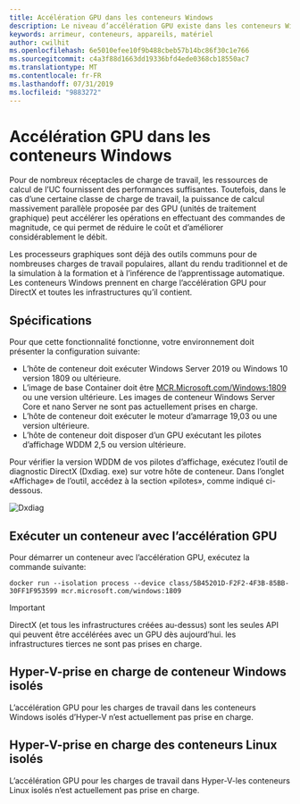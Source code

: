 ```yaml
---
title: Accélération GPU dans les conteneurs Windows
description: Le niveau d’accélération GPU existe dans les conteneurs Windows
keywords: arrimeur, conteneurs, appareils, matériel
author: cwilhit
ms.openlocfilehash: 6e5010efee10f9b488cbeb57b14bc86f30c1e766
ms.sourcegitcommit: c4a3f88d1663dd19336bfd4ede0368cb18550ac7
ms.translationtype: MT
ms.contentlocale: fr-FR
ms.lasthandoff: 07/31/2019
ms.locfileid: "9883272"
---
```

# <a name="gpu-acceleration-in-windows-containers"></a>Accélération GPU dans les conteneurs Windows

Pour de nombreux réceptacles de charge de travail, les ressources de calcul de l’UC fournissent des performances suffisantes. Toutefois, dans le cas d’une certaine classe de charge de travail, la puissance de calcul massivement parallèle proposée par des GPU (unités de traitement graphique) peut accélérer les opérations en effectuant des commandes de magnitude, ce qui permet de réduire le coût et d’améliorer considérablement le débit.

Les processeurs graphiques sont déjà des outils communs pour de nombreuses charges de travail populaires, allant du rendu traditionnel et de la simulation à la formation et à l’inférence de l’apprentissage automatique. Les conteneurs Windows prennent en charge l’accélération GPU pour DirectX et toutes les infrastructures qu’il contient.

## <a name="requirements"></a>Spécifications

Pour que cette fonctionnalité fonctionne, votre environnement doit présenter la configuration suivante:

- L’hôte de conteneur doit exécuter Windows Server 2019 ou Windows 10 version 1809 ou ultérieure.
- L’image de base Container doit être [MCR.Microsoft.com/Windows:1809](https://hub.docker.com/_/microsoft-windowsfamily-windows) ou une version ultérieure. Les images de conteneur Windows Server Core et nano Server ne sont pas actuellement prises en charge.
- L’hôte de conteneur doit exécuter le moteur d’amarrage 19,03 ou une version ultérieure.
- L’hôte de conteneur doit disposer d’un GPU exécutant les pilotes d’affichage WDDM 2,5 ou version ultérieure.

Pour vérifier la version WDDM de vos pilotes d’affichage, exécutez l’outil de diagnostic DirectX (Dxdiag. exe) sur votre hôte de conteneur. Dans l’onglet «Affichage» de l’outil, accédez à la section «pilotes», comme indiqué ci-dessous.

![Dxdiag](media/dxdiag.png)

## <a name="run-a-container-with-gpu-acceleration"></a>Exécuter un conteneur avec l’accélération GPU

Pour démarrer un conteneur avec l’accélération GPU, exécutez la commande suivante:

```shell
docker run --isolation process --device class/5B45201D-F2F2-4F3B-85BB-30FF1F953599 mcr.microsoft.com/windows:1809
```

> [!IMPORTANT]
> DirectX (et tous les infrastructures créées au-dessus) sont les seules API qui peuvent être accélérées avec un GPU dès aujourd’hui. les infrastructures tierces ne sont pas prises en charge.

## <a name="hyper-v-isolated-windows-container-support"></a>Hyper-V-prise en charge de conteneur Windows isolés

L’accélération GPU pour les charges de travail dans les conteneurs Windows isolés d’Hyper-V n’est actuellement pas prise en charge.

## <a name="hyper-v-isolated-linux-container-support"></a>Hyper-V-prise en charge des conteneurs Linux isolés

L’accélération GPU pour les charges de travail dans Hyper-V-les conteneurs Linux isolés n’est actuellement pas prise en charge.